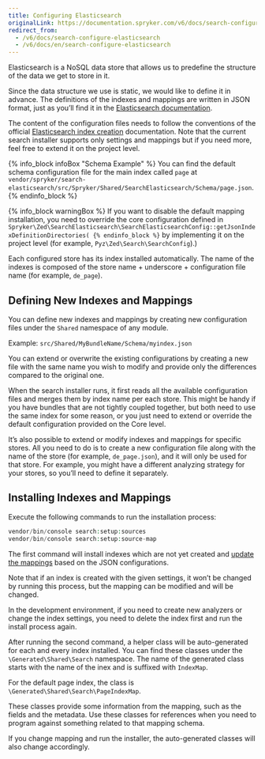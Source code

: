```yaml
---
title: Configuring Elasticsearch
originalLink: https://documentation.spryker.com/v6/docs/search-configure-elasticsearch
redirect_from:
  - /v6/docs/search-configure-elasticsearch
  - /v6/docs/en/search-configure-elasticsearch
---
```


Elasticsearch is a NoSQL data store that allows us to predefine the structure of the data we get to store in it.

Since the data structure we use is static, we would like to define it in advance. The definitions of the indexes and mappings are written in JSON format, just as you’ll find it in the [Elasticsearch documentation](https://www.elastic.co/guide/index.html?ultron=%5BEL%5D-%5BB%5D-%5BEMEA-General%5D-Exact&blade=adwords-s&Device=c&thor=elasticsearch%20documentation&gclid=EAIaIQobChMIhqvutbfJ5QIVB6WaCh3GYA3CEAAYASAAEgL-RPD_BwE).

The content of the configuration files needs to follow the conventions of the official [Elasticsearch index creation](https://www.elastic.co/guide/en/elasticsearch/reference/current/indices-create-index.html) documentation. Note that the current search installer supports only settings and mappings but if you need more, feel free to extend it on the project level.

{% info_block infoBox "Schema Example" %}
You can find the default schema configuration file for the main index called `page` at `vendor/spryker/search-elasticsearch/src/Spryker/Shared/SearchElasticsearch/Schema/page.json`.
{% endinfo_block %}

{% info_block warningBox %}
If you want to disable the default mapping installation, you need to override the core configuration defined in `Spryker\Zed\SearchElasticsearch\SearchElasticsearchConfig::getJsonIndexDefinitionDirectories(
{% endinfo_block %}` by implementing it on the project level (for example, `Pyz\Zed\Search\SearchConfig`).)

Each configured store has its index installed automatically. The name of the indexes is composed of the store name + underscore + configuration file name (for example, `de_page`).

## Defining New Indexes and Mappings
You can define new indexes and mappings by creating new configuration files under the `Shared` namespace of any module.

Example:
`src/Shared/MyBundleName/Schema/myindex.json`

You can extend or overwrite the existing configurations by creating a new file with the same name you wish to modify and provide only the differences compared to the original one.

When the search installer runs, it first reads all the available configuration files and merges them by index name per each store. This might be handy if you have bundles that are not tightly coupled together, but both need to use the same index for some reason, or you just need to extend or override the default configuration provided on the Core level.

It’s also possible to extend or modify indexes and mappings for specific stores. All you need to do is to create a new configuration file along with the name of the store (for example, `de_page.json`), and it will only be used for that store. For example, you might have a different analyzing strategy for your stores, so you’ll need to define it separately.

## Installing Indexes and Mappings
Execute the following commands to run the installation process:
```php
vendor/bin/console search:setup:sources
vendor/bin/console search:setup:source-map
```
The first command will install indexes which are not yet created and [update the mappings](https://www.elastic.co/guide/en/elasticsearch/reference/current/indices-put-mapping.html) based on the JSON configurations.

Note that if an index is created with the given settings, it won’t be changed by running this process, but the mapping can be modified and will be changed.

In the development environment, if you need to create new analyzers or change the index settings, you need to delete the index first and run the install process again.

After running the second command, a helper class will be auto-generated for each and every index installed. You can find these classes under the `\Generated\Shared\Search` namespace. The name of the generated class starts with the name of the inex and is suffixed with `IndexMap`.

For the default page index, the class is `\Generated\Shared\Search\PageIndexMap`.

These classes provide some information from the mapping, such as the fields and the metadata. Use these classes for references when you need to program against something related to that mapping schema.

If you change mapping and run the installer, the auto-generated classes will also change accordingly.
